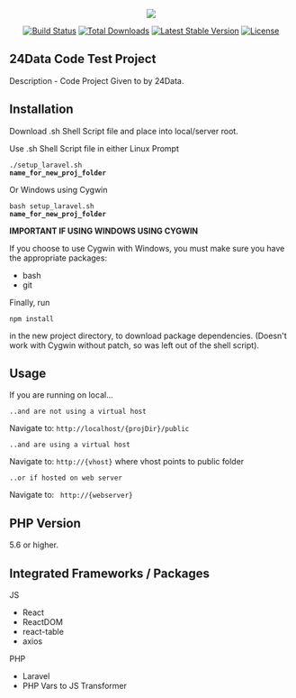 <p align="center"><img src="https://laravel.com/assets/img/components/logo-laravel.svg"></p>

<p align="center">
<a href="https://travis-ci.org/laravel/framework"><img src="https://travis-ci.org/laravel/framework.svg" alt="Build Status"></a>
<a href="https://packagist.org/packages/laravel/framework"><img src="https://poser.pugx.org/laravel/framework/d/total.svg" alt="Total Downloads"></a>
<a href="https://packagist.org/packages/laravel/framework"><img src="https://poser.pugx.org/laravel/framework/v/stable.svg" alt="Latest Stable Version"></a>
<a href="https://packagist.org/packages/laravel/framework"><img src="https://poser.pugx.org/laravel/framework/license.svg" alt="License"></a>
</p>

## 24Data Code Test Project

Description - Code Project Given to by 24Data.

## Installation

Download .sh Shell Script file and place into local/server root.

Use .sh Shell Script file in either Linux Prompt

<code>./setup_laravel.sh **name_for_new_proj_folder**</code>

Or Windows using Cygwin

<code>bash setup_laravel.sh **name_for_new_proj_folder**</code>

**IMPORTANT IF USING WINDOWS USING CYGWIN**

If you choose to use Cygwin with Windows, you must make sure you have the appropriate packages:

- bash
- git

Finally, run 

<code>npm install</code> 

in the new project directory, to download package dependencies. (Doesn't work with Cygwin without patch, so was left out of the shell script).

## Usage
If you are running on local...

    ..and are not using a virtual host

Navigate to: <code>http://localhost/{projDir}/public</code>

    ..and are using a virtual host
    
Navigate to: <code>http://{vhost}</code> where vhost points to public folder

    ..or if hosted on web server
    
Navigate to: <code> http://{webserver} </code>

## PHP Version
5.6 or higher.

## Integrated Frameworks / Packages

JS
- React
- ReactDOM
- react-table
- axios

PHP
- Laravel
- PHP Vars to JS Transformer
